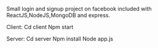 Small login and signup project on facebook
included with ReactJS,NodeJS,MongoDB and express.

Client:
Cd client
Npm start

Server:
Cd server
Npm install
Node app.js
